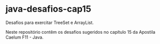 # java-desafios-cap15
Desafios para exercitar TreeSet e ArrayList.

Neste repositório contêm os desafios sugeridos no capítulo 15 da Apostila Caelum F11 - Java.

